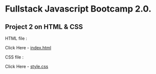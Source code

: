 # Fullstack Javascript Bootcamp 2.0.
## Project 2 on HTML & CSS

HTML file :

Click Here - [index.html](https://github.com/saibhargav0701/FSJS-2.0/blob/main/Projects%20HTML%20%2B%20CSS/Project5/index.html)

CSS file :

Click Here - [style.css](https://github.com/saibhargav0701/FSJS-2.0/blob/main/Projects%20HTML%20%2B%20CSS/Project5/style.css)

